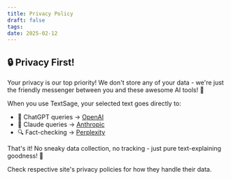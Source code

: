 ```yaml
---
title: Privacy Policy
draft: false
tags: 
date: 2025-02-12
---
```

## 🔒 Privacy First!

Your privacy is our top priority! We don't store any of your data - we're just the friendly messenger between you and these awesome AI tools! 🚀

When you use TextSage, your selected text goes directly to:

- 🤖 ChatGPT queries → [OpenAI](https://openai.com/privacy)
- 🧠 Claude queries → [Anthropic](https://anthropic.com/privacy)
- 🔍 Fact-checking → [Perplexity](https://perplexity.ai/privacy)

That's it! No sneaky data collection, no tracking - just pure text-explaining goodness! 🌈

Check respective site's privacy policies for how they handle their data.